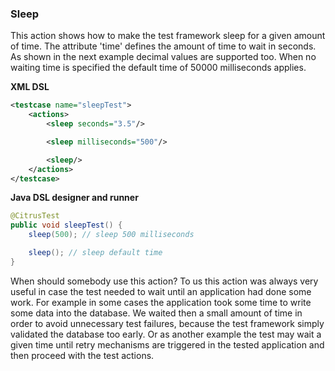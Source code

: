 ### Sleep

This action shows how to make the test framework sleep for a given amount of time. The attribute 'time' defines the amount of time to wait in seconds. As shown in the next example decimal values are supported too. When no waiting time is specified the default time of 50000 milliseconds applies.

**XML DSL** 

```xml
<testcase name="sleepTest">
    <actions>
        <sleep seconds="3.5"/>

        <sleep milliseconds="500"/>

        <sleep/>
    </actions>
</testcase>
```

**Java DSL designer and runner** 

```java
@CitrusTest
public void sleepTest() {
    sleep(500); // sleep 500 milliseconds

    sleep(); // sleep default time
}
```

When should somebody use this action? To us this action was always very useful in case the test needed to wait until an application had done some work. For example in some cases the application took some time to write some data into the database. We waited then a small amount of time in order to avoid unnecessary test failures, because the test framework simply validated the database too early. Or as another example the test may wait a given time until retry mechanisms are triggered in the tested application and then proceed with the test actions.

